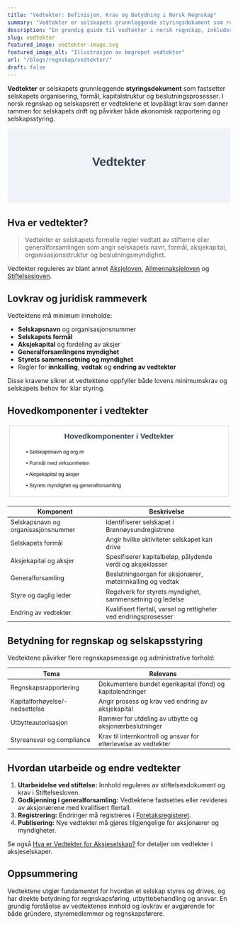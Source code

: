 ```yaml
---
title: "Vedtekter: Definisjon, Krav og Betydning i Norsk Regnskap"
summary: "Vedtekter er selskapets grunnleggende styringsdokument som regulerer formål, organisasjon og kapital. Lær om innhold, krav og betydning for regnskap og selskapsstyring."
description: "En grundig guide til vedtekter i norsk regnskap, inkludert definisjon, lovkrav, hovedkomponenter og praktiske eksempler."
slug: vedtekter
featured_image: vedtekter-image.svg
featured_image_alt: "Illustrasjon av begrepet vedtekter"
url: "/blogs/regnskap/vedtekter/"
draft: false
---
```


**Vedtekter** er selskapets grunnleggende **styringsdokument** som fastsetter selskapets organisering, formål, kapitalstruktur og beslutningsprosesser. I norsk regnskap og selskapsrett er vedtektene et lovpålagt krav som danner rammen for selskapets drift og påvirker både økonomisk rapportering og selskapsstyring.

![Illustrasjon av vedtekter-begrep](vedtekter-image.svg)

## Hva er vedtekter?

> Vedtekter er selskapets formelle regler vedtatt av stifterne eller generalforsamlingen som angir selskapets navn, formål, aksjekapital, organisasjonsstruktur og beslutningsmyndighet.

Vedtekter reguleres av blant annet [Aksjeloven](/blogs/regnskap/hva-er-aksjeloven "Hva er Aksjeloven? Regler for Aksjeselskaper i Norge"), [Allmennaksjeloven](/blogs/regnskap/hva-er-asa "Hva er ASA? Allmennaksjeselskap i Norge") og [Stiftelsesloven](/blogs/regnskap/hva-er-stiftelse "Hva er Stiftelse? En guide til stiftelsesprosessen").

## Lovkrav og juridisk rammeverk

Vedtektene må minimum inneholde:

* **Selskapsnavn** og organisasjonsnummer
* **Selskapets formål**
* **Aksjekapital** og fordeling av aksjer
* **Generalforsamlingens myndighet**
* **Styrets sammensetning og myndighet**
* Regler for **innkalling**, **vedtak** og **endring av vedtekter**

Disse kravene sikrer at vedtektene oppfyller både lovens minimumskrav og selskapets behov for klar styring.

## Hovedkomponenter i vedtekter

![Hovedkomponenter i vedtekter](vedtekter-components.svg)

| Komponent                         | Beskrivelse                                                    |
|-----------------------------------|----------------------------------------------------------------|
| Selskapsnavn og organisasjonsnummer | Identifiserer selskapet i Brønnøysundregistrene                  |
| Selskapets formål                  | Angir hvilke aktiviteter selskapet kan drive                   |
| Aksjekapital og aksjer             | Spesifiserer kapitalbeløp, pålydende verdi og aksjeklasser      |
| Generalforsamling                  | Beslutningsorgan for aksjonærer, møteinnkalling og vedtak      |
| Styre og daglig leder               | Regelverk for styrets myndighet, sammensetning og ledelse       |
| Endring av vedtekter               | Kvalifisert flertall, varsel og rettigheter ved endringsprosesser |

## Betydning for regnskap og selskapsstyring

Vedtektene påvirker flere regnskapsmessige og administrative forhold:

| Tema                      | Relevans                                                       |
|---------------------------|----------------------------------------------------------------|
| Regnskapsrapportering     | Dokumentere bundet egenkapital (fond) og kapitalendringer       |
| Kapitalforhøyelse/-nedsettelse | Angir prosess og krav ved endring av aksjekapital       |
| Utbytteautorisasjon       | Rammer for utdeling av utbytte og aksjonærbeslutninger         |
| Styreansvar og compliance  | Krav til internkontroll og ansvar for etterlevelse av vedtekter |

## Hvordan utarbeide og endre vedtekter

1. **Utarbeidelse ved stiftelse:** Innhold reguleres av stiftelsesdokument og krav i Stiftelsesloven.
2. **Godkjenning i generalforsamling:** Vedtektene fastsettes eller revideres av aksjonærene med kvalifisert flertall.
3. **Registrering:** Endringer må registreres i [Foretaksregisteret](/blogs/regnskap/hva-er-foretaksregisteret "Hva er Foretaksregisteret? Enhetsregister, Org.nr og Selskapsregister").
4. **Publisering:** Nye vedtekter må gjøres tilgjengelige for aksjonærer og myndigheter.

Se også [Hva er Vedtekter for Aksjeselskap?](/blogs/regnskap/hva-er-vedtekter-for-aksjeselskap "Hva er Vedtekter for Aksjeselskap? Krav og Innhold") for detaljer om vedtekter i aksjeselskaper.

## Oppsummering

Vedtektene utgjør fundamentet for hvordan et selskap styres og drives, og har direkte betydning for regnskapsføring, utbyttebehandling og ansvar. En grundig forståelse av vedtektenes innhold og lovkrav er avgjørende for både gründere, styremedlemmer og regnskapsførere.
